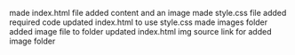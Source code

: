 made index.html file
    added content and an image
made style.css file
    added required code
    updated index.html to use style.css
made images folder
    added image file to folder
    updated index.html img source link for added image folder
